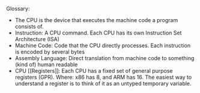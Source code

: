 Glossary:
- The CPU is the device that executes the machine code a program consists of. 
- Instruction: A CPU command. Each CPU has its own Instruction Set Architecture (ISA)
- Machine Code: Code that the CPU directly processes. Each instruction is encoded by several bytes
- Assembly Language: Direct translation from machine code to something (kind of) human readable
- CPU [[Registers]]: Each CPU has a fixed set of general purpose registers (GPR). Where: x86 has 8, and ARM has 16. The easiest way to understand a register is to think of it as an untyped temporary variable.
